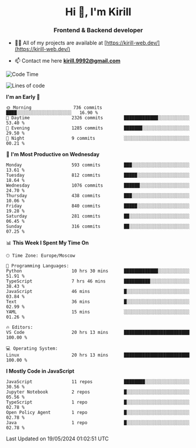 <h1 align="center">Hi 👋, I'm Kirill</h1>
<h3 align="center">Frontend & Backend developer</h3>

- 👨‍💻 All of my projects are available at [https://kirill-web.dev/](https://kirill-web.dev/)

- 📫 Contact me here **kirill.9992@gmail.com**











<!--START_SECTION:waka-->
![Code Time](http://img.shields.io/badge/Code%20Time-1%2C797%20hrs%2024%20mins-blue)

![Lines of code](https://img.shields.io/badge/From%20Hello%20World%20I%27ve%20Written-4.5%20million%20lines%20of%20code-blue)

**I'm an Early 🐤** 

```text
🌞 Morning                736 commits         ████░░░░░░░░░░░░░░░░░░░░░   16.90 % 
🌆 Daytime                2326 commits        █████████████░░░░░░░░░░░░   53.40 % 
🌃 Evening                1285 commits        ███████░░░░░░░░░░░░░░░░░░   29.50 % 
🌙 Night                  9 commits           ░░░░░░░░░░░░░░░░░░░░░░░░░   00.21 % 
```
📅 **I'm Most Productive on Wednesday** 

```text
Monday                   593 commits         ███░░░░░░░░░░░░░░░░░░░░░░   13.61 % 
Tuesday                  812 commits         █████░░░░░░░░░░░░░░░░░░░░   18.64 % 
Wednesday                1076 commits        ██████░░░░░░░░░░░░░░░░░░░   24.70 % 
Thursday                 438 commits         ███░░░░░░░░░░░░░░░░░░░░░░   10.06 % 
Friday                   840 commits         █████░░░░░░░░░░░░░░░░░░░░   19.28 % 
Saturday                 281 commits         ██░░░░░░░░░░░░░░░░░░░░░░░   06.45 % 
Sunday                   316 commits         ██░░░░░░░░░░░░░░░░░░░░░░░   07.25 % 
```


📊 **This Week I Spent My Time On** 

```text
🕑︎ Time Zone: Europe/Moscow

💬 Programming Languages: 
Python                   10 hrs 30 mins      █████████████░░░░░░░░░░░░   51.91 % 
TypeScript               7 hrs 46 mins       ██████████░░░░░░░░░░░░░░░   38.43 % 
JavaScript               46 mins             █░░░░░░░░░░░░░░░░░░░░░░░░   03.84 % 
Text                     36 mins             █░░░░░░░░░░░░░░░░░░░░░░░░   02.99 % 
YAML                     15 mins             ░░░░░░░░░░░░░░░░░░░░░░░░░   01.26 % 

🔥 Editors: 
VS Code                  20 hrs 13 mins      █████████████████████████   100.00 % 

💻 Operating System: 
Linux                    20 hrs 13 mins      █████████████████████████   100.00 % 
```

**I Mostly Code in JavaScript** 

```text
JavaScript               11 repos            ████████░░░░░░░░░░░░░░░░░   30.56 % 
Jupyter Notebook         2 repos             █░░░░░░░░░░░░░░░░░░░░░░░░   05.56 % 
TypeScript               1 repo              █░░░░░░░░░░░░░░░░░░░░░░░░   02.78 % 
Open Policy Agent        1 repo              █░░░░░░░░░░░░░░░░░░░░░░░░   02.78 % 
Java                     1 repo              █░░░░░░░░░░░░░░░░░░░░░░░░   02.78 % 
```




 Last Updated on 19/05/2024 01:02:51 UTC
<!--END_SECTION:waka-->
